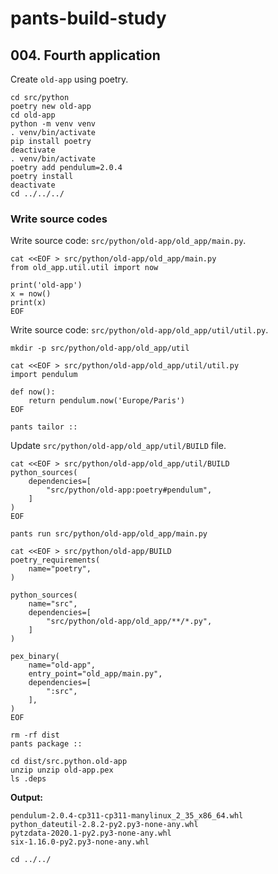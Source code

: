 # pants-build-study

## 004. Fourth application

Create `old-app` using poetry.

```shell
cd src/python
poetry new old-app
cd old-app
python -m venv venv
. venv/bin/activate
pip install poetry
deactivate
. venv/bin/activate
poetry add pendulum=2.0.4
poetry install
deactivate
cd ../../../
```

### Write source codes

Write source code: `src/python/old-app/old_app/main.py`.

```shell
cat <<EOF > src/python/old-app/old_app/main.py
from old_app.util.util import now

print('old-app')
x = now()
print(x)
EOF
```

Write source code: `src/python/old-app/old_app/util/util.py`.

```shell
mkdir -p src/python/old-app/old_app/util

cat <<EOF > src/python/old-app/old_app/util/util.py
import pendulum

def now():
    return pendulum.now('Europe/Paris')
EOF
```


```shell
pants tailor ::
```

Update `src/python/old-app/old_app/util/BUILD` file.

```shell
cat <<EOF > src/python/old-app/old_app/util/BUILD
python_sources(
    dependencies=[
        "src/python/old-app:poetry#pendulum",
    ]
)
EOF
```

```shell
pants run src/python/old-app/old_app/main.py
```



```
cat <<EOF > src/python/old-app/BUILD
poetry_requirements(
    name="poetry",
)

python_sources(
    name="src",
    dependencies=[
        "src/python/old-app/old_app/**/*.py",
    ]
)

pex_binary(
    name="old-app",
    entry_point="old_app/main.py",
    dependencies=[
        ":src",
    ],
)
EOF
```


```shell
rm -rf dist
pants package ::
```

```
cd dist/src.python.old-app
unzip unzip old-app.pex
ls .deps
```

**Output:**
```
pendulum-2.0.4-cp311-cp311-manylinux_2_35_x86_64.whl
python_dateutil-2.8.2-py2.py3-none-any.whl
pytzdata-2020.1-py2.py3-none-any.whl
six-1.16.0-py2.py3-none-any.whl
```

```
cd ../../
```
